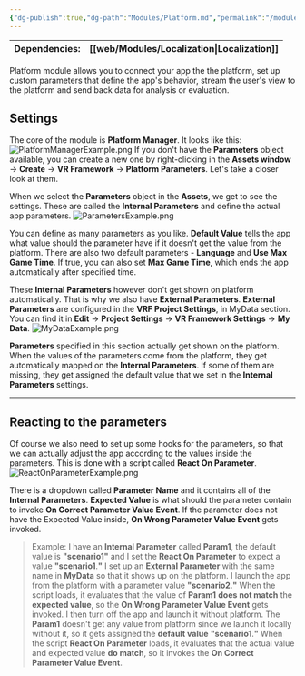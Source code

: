 ```yaml
---
{"dg-publish":true,"dg-path":"Modules/Platform.md","permalink":"/modules/platform/","noteIcon":""}
---
```



| Dependencies: | [[web/Modules/Localization\|Localization]] |
| ------------- | ---------------- |

Platform module allows you to connect your app the the platform, set up custom parameters that define the app's behavior, stream the user's view to the platform and send back data for analysis or evaluation. 

## Settings

The core of the module is **Platform Manager**. It looks like this: 
![PlatformManagerExample.png](/img/user/img/PlatformManagerExample.png)
If you don't have the **Parameters** object available, you can create a new one by right-clicking in the **Assets window** → **Create** → **VR Framework** → **Platform Parameters**. Let's take a closer look at them.


When we select the **Parameters** object in the **Assets**, we get to see the settings. These are called the **Internal Parameters** and define the actual app parameters. 
![ParametersExample.png](/img/user/img/ParametersExample.png)

You can define as many parameters as you like. **Default Value** tells the app what value should the parameter have if it doesn't get the value from the platform. There are also two default parameters - **Language** and **Use Max Game Time**. If true, you can also set **Max Game Time**, which ends the app automatically after specified time.


These **Internal Parameters** however don't get shown on platform automatically. That is why we also have **External Parameters**. 
**External Parameters** are configured in the **VRF Project Settings**, in MyData section. You can find it in **Edit** → **Project Settings** → **VR Framework Settings** → **My Data**.
![MyDataExample.png](/img/user/img/MyDataExample.png)

**Parameters** specified in this section actually get shown on the platform. When the values of the parameters come from the platform, they get automatically mapped on the **Internal Parameters**. If some of them are missing, they get assigned the default value that we set in the **Internal Parameters** settings. 

---
## Reacting to the parameters

Of course we also need to set up some hooks for the parameters, so that we can actually adjust the app according to the values inside the parameters. This is done with a script called **React On Parameter**. 
![ReactOnParameterExample.png](/img/user/img/ReactOnParameterExample.png)

There is a dropdown called **Parameter Name** and it contains all of the **Internal Parameters**. **Expected Value** is what should the parameter contain to invoke **On Correct Parameter Value Event**. If the parameter does not have the Expected Value inside, **On Wrong Parameter Value Event** gets invoked.
>Example: I have an **Internal Parameter** called **Param1**, the default value is **"scenario1"** and I set the **React On Parameter** to expect a value **"scenario1**.**"** I set up an **External Parameter** with the same name in **MyData** so that it shows up on the platform. I launch the app from the platform with a parameter value **"scenario2**.**"** When the script loads, it evaluates that the value of **Param1** **does not match** the **expected value**, so the **On Wrong Parameter Value Event** gets invoked. 
>I then turn off the app and launch it without platform. The **Param1** doesn't get any value from platform since we launch it locally without it, so it gets assigned the **default value** **"scenario1**.**"** When the script **React On Parameter** loads, it evaluates that the actual value and expected value **do match**, so it invokes the **On Correct Parameter Value Event**. 


